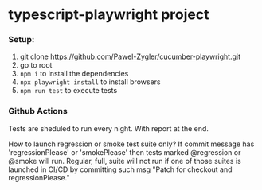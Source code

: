 # typescript-playwright project

### Setup:

1. git clone https://github.com/Pawel-Zygler/cucumber-playwright.git
2. go to root
3. `npm i` to install the dependencies
4. `npx playwright install` to install browsers
5. `npm run test` to execute tests

### Github Actions

Tests are sheduled to run every night. With report at the end.

How to launch regression or smoke test suite only?
If commit message has 'regressionPlease' or 'smokePlease' then tests marked @regression or @smoke will run. Regular, full, suite will not run if one of those suites is launched in CI/CD by committing such msg "Patch for checkout and regressionPlease."
